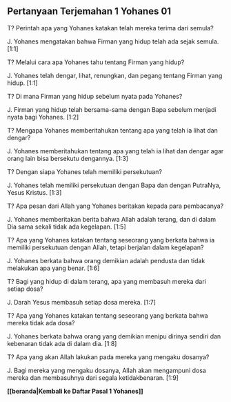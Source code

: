 ## Pertanyaan Terjemahan 1 Yohanes 01 ##

T? Perintah apa yang Yohanes katakan telah mereka terima dari semula?

J. Yohanes mengatakan bahwa Firman yang hidup telah ada sejak semula. [1:1]

T? Melalui cara apa Yohanes tahu tentang Firman yang hidup?

J. Yohanes telah dengar, lihat, renungkan, dan pegang tentang Firman yang hidup. [1:1]

T? Di mana Firman yang hidup sebelum nyata pada Yohanes?

J. Firman yang hidup telah bersama-sama dengan Bapa sebelum menjadi nyata bagi Yohanes. [1:2]

T? Mengapa Yohanes memberitahukan tentang apa yang telah ia lihat dan dengar?

J. Yohanes memberitahukan tentang apa yang telah ia lihat dan dengar agar orang lain bisa bersekutu dengannya. [1:3]

T? Dengan siapa Yohanes telah memiliki persekutuan?

J. Yohanes telah memiliki persekutuan dengan Bapa dan dengan PutraNya, Yesus Kristus. [1:3]

T? Apa pesan dari Allah yang Yohanes beritakan kepada para pembacanya?

J. Yohanes memberitakan berita bahwa Allah adalah terang, dan di dalam Dia sama sekali tidak ada kegelapan. [1:5]

T? Apa yang Yohanes katakan tentang seseorang yang berkata bahwa ia memiliki persekutuan dengan Allah, tetapi berjalan dalam kegelapan?

J. Yohanes berkata bahwa orang demikian adalah pendusta dan tidak melakukan apa yang benar. [1:6]

T? Bagi yang hidup di dalam terang, apa yang membasuh mereka dari setiap dosa?

J. Darah Yesus membasuh setiap dosa mereka. [1:7]

T? Apa yang Yohanes katakan tentang seseorang yang berkata bahwa mereka tidak ada dosa?

J. Yohanes berkata bahwa orang yang demikian menipu dirinya sendiri dan kebenaran tidak ada di dalam dia. [1:8]

T? Apa yang akan Allah lakukan pada mereka yang mengaku dosanya?

J. Bagi mereka yang mengaku dosanya, Allah akan mengampuni dosa mereka dan membasuhnya dari segala ketidakbenaran. [1:9]

__[[beranda|Kembali ke Daftar Pasal 1 Yohanes]]__


